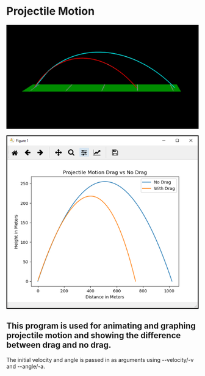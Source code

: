 # Projectile Motion


![Animation of Drag Vs No Drag](/ProjectileMotion/images/dragVsNoDrag.PNG)

![Projectile Graph](/ProjectileMotion/images/projectileGraph.PNG)
## This program is used for animating and graphing projectile motion and showing the difference between drag and no drag.

The initial velocity and angle is passed in as arguments using --velocity/-v and --angle/-a.
